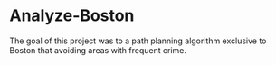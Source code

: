 # Analyze-Boston
The goal of this project was to a path planning algorithm exclusive to Boston that avoiding areas with frequent crime.
